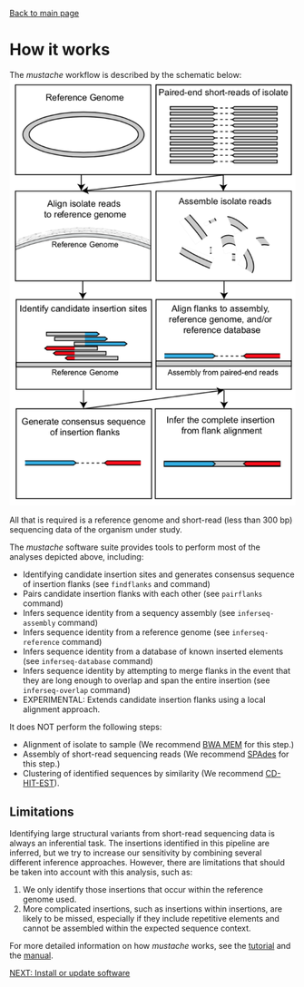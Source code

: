 [Back to main page](../README.md)  

# How it works
The *mustache* workflow is described by the schematic below:
![alt text](img/workflow.png)

All that is required is a reference genome and short-read (less than 300 bp) sequencing data of the organism under study.

The *mustache* software suite provides tools to perform most of the analyses depicted above, including:

* Identifying candidate insertion sites and generates consensus sequence of insertion flanks (see `findflanks` and 
command)
* Pairs candidate insertion flanks with each other (see `pairflanks` command)
* Infers sequence identity from a sequency assembly (see `inferseq-assembly` command)
* Infers sequence identity from a reference genome (see `inferseq-reference` command)
* Infers sequence identity from a database of known inserted elements (see `inferseq-database` command)
* Infers sequence identity by attempting to merge flanks in the event that they are long enough to overlap and span the 
entire insertion (see `inferseq-overlap` command)
* EXPERIMENTAL: Extends candidate insertion flanks using a local alignment approach.

It does NOT perform the following steps:
* Alignment of isolate to sample (We recommend [BWA MEM](http://bio-bwa.sourceforge.net/) for this step.)
* Assembly of short-read sequencing reads (We recommend [SPAdes](http://cab.spbu.ru/software/spades/) for this step.)
* Clustering of identified sequences by similarity (We recommend [CD-HIT-EST](http://weizhongli-lab.org/cd-hit/)).


## Limitations
Identifying large structural variants from short-read sequencing data is always an inferential task. 
The insertions identified in this pipeline are inferred, but we try to increase our sensitivity by combining several 
different inference approaches. However, there are limitations that should be taken into account with this analysis, 
such as:

1. We only identify those insertions that occur within the reference genome used.
2. More complicated insertions, such as insertions within insertions, are likely to be missed, especially if they 
include repetitive elements and cannot be assembled within the expected sequence context.

For more detailed information on how *mustache* works, see the [tutorial](tutorial.md) and the [manual](manual.md).

[NEXT: Install or update software](install.md)